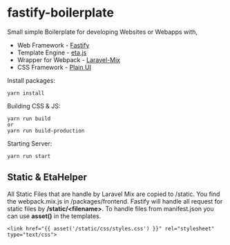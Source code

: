 # fastify-boilerplate

Small simple Boilerplate for developing Websites or Webapps with,

* Web Framework - [Fastify](https://www.fastify.io/)
* Template Engine - [eta.js](https://eta.js.org/)
* Wrapper for Webpack - [Laravel-Mix](https://laravel-mix.com/)
* CSS Framework - [Plain UI](https://plain-ui.com/)

Install packages:

```
yarn install
```

Building CSS & JS:
```
yarn run build
or
yarn run build-production
```

Starting Server:
```
yarn run start
```

## Static & EtaHelper

All Static Files that are handle by Laravel Mix are copied to /static. You find
the webpack.mix.js in /packages/frontend. Fastify will handle all request for
static files by **/static/\<filename\>**. To handle files from manifest.json you
can use **asset()** in the templates.

```
<link href="{{ asset('/static/css/styles.css') }}" rel="stylesheet" type="text/css">
```